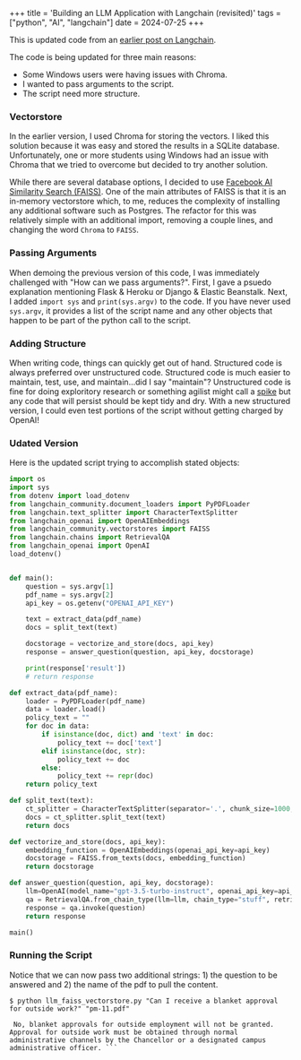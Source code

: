 +++
title = 'Building an LLM Application with Langchain (revisited)'
tags = ["python", "AI", "langchain"]
date = 2024-07-25
+++

This is updated code from an [earlier post on Langchain](https://blog.agilephd.com/posts/llm_langchain/).

The code is being updated for three main reasons:
- Some Windows users were having issues with Chroma.
- I wanted to pass arguments to the script.
- The script need more structure.

### Vectorstore

In the earlier version, I used Chroma for storing the vectors.  I liked this solution because it was easy and stored the results in a SQLite database.  Unfortunately, one or more students using Windows had an issue with Chroma that we tried to overcome but decided to try another solution.

While there are several database options, I decided to use [Facebook AI Similarity Search (FAISS)](https://python.langchain.com/v0.2/docs/integrations/vectorstores/faiss/).  One of the main attributes of FAISS is that it is an in-memory vectorstore which, to me, reduces the complexity of installing any additional software such as Postgres.  The refactor for this was relatively simple with an additional import, removing a couple lines, and changing the word `Chroma` to `FAISS`.

### Passing Arguments

When demoing the previous version of this code, I was immediately challenged with "How can we pass arguments?".  First, I gave a psuedo explanation mentioning Flask & Heroku or Django & Elastic Beanstalk.  Next, I added `import sys` and `print(sys.argv)` to the code.  If you have never used `sys.argv`, it provides a list of the script name and any other objects that happen to be part of the python call to the script.

### Adding Structure

When writing code, things can quickly get out of hand.  Structured code is always preferred over unstructured code.  Structured code is much easier to maintain, test, use, and maintain...did I say "maintain"?  Unstructured code is fine for doing exploritory research or something agilist might call a [spike](https://scaledagileframework.com/spikes/) but any code that will persist should be kept tidy and dry.  With a new structured version, I could even test portions of the script without getting charged by OpenAI!

### Udated Version

Here is the updated script trying to accomplish stated objects:

```python
import os
import sys
from dotenv import load_dotenv
from langchain_community.document_loaders import PyPDFLoader
from langchain.text_splitter import CharacterTextSplitter
from langchain_openai import OpenAIEmbeddings
from langchain_community.vectorstores import FAISS
from langchain.chains import RetrievalQA
from langchain_openai import OpenAI
load_dotenv()


def main():
    question = sys.argv[1]
    pdf_name = sys.argv[2]
    api_key = os.getenv("OPENAI_API_KEY")

    text = extract_data(pdf_name)
    docs = split_text(text)

    docstorage = vectorize_and_store(docs, api_key)
    response = answer_question(question, api_key, docstorage)

    print(response['result'])
    # return response

def extract_data(pdf_name):
    loader = PyPDFLoader(pdf_name)
    data = loader.load()
    policy_text = ""
    for doc in data:
        if isinstance(doc, dict) and 'text' in doc:
            policy_text += doc['text']
        elif isinstance(doc, str):
            policy_text += doc
        else:
            policy_text += repr(doc)
    return policy_text

def split_text(text):
    ct_splitter = CharacterTextSplitter(separator='.', chunk_size=1000, chunk_overlap=200)
    docs = ct_splitter.split_text(text)
    return docs

def vectorize_and_store(docs, api_key):
    embedding_function = OpenAIEmbeddings(openai_api_key=api_key)
    docstorage = FAISS.from_texts(docs, embedding_function)
    return docstorage

def answer_question(question, api_key, docstorage):
    llm=OpenAI(model_name="gpt-3.5-turbo-instruct", openai_api_key=api_key)
    qa = RetrievalQA.from_chain_type(llm=llm, chain_type="stuff", retriever=docstorage.as_retriever())          
    response = qa.invoke(question)
    return response

main()

```

### Running the Script

Notice that we can now pass two additional strings: 1) the question to be answered and 2) the name of the pdf to pull the content. 

```
$ python llm_faiss_vectorstore.py "Can I receive a blanket approval for outside work?" "pm-11.pdf"
```
```
 No, blanket approvals for outside employment will not be granted. Approval for outside work must be obtained through normal administrative channels by the Chancellor or a designated campus administrative officer. ```

